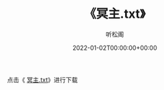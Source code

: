 ﻿---
title:  《冥主.txt》
date:   2022-01-02T00:00:00+00:00
author: 听松阁
layout: post
permalink: /冥主/
categories: 小说
tags: [小说]
---

点击《 [冥主.txt](http://img.660000.xyz/bookstukust/book/bntxt/10/冥主.txt)》进行下载